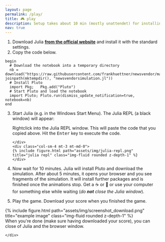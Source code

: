 ```yaml
---
layout: page
permalink: /play/
title: 🎮 play
description: Setup takes about 10 min (mostly unattendet) for installing Julia, Pluto, and some packages. It requires about 1 GB disk space.
nav: true
---
```



 

1. Download Julia **[from the official website](https://julialang.org/downloads/)** and install it with the standard settings.
2. Copy the code below. 
```
begin
  # Download the notebook into a temporary directory
  nb = download("https://raw.githubusercontent.com/frankhuettner/newsvendor/main/game/newsvendorgame.jl", joinpath(mktempdir(), "newsvendorsimulation.jl"))
  # Install Pluto
  import Pkg;	Pkg.add("Pluto")
  # Start Pluto and load the notebook
  import Pluto; Pluto.run(dismiss_update_notification=true, notebook=nb)
end
 ```
3. Start Julia (e.g. in the Windows Start Menu). The Julia REPL (a black window) will appear:   
   <div class="row justify-content-sm-center">
       <div class="col-sm-8 mt-3 mt-md-0">
       Rightclick into the Julia REPL window. This will paste the code that you copied above. Hit the <kbd>Enter</kbd> key to execute the code.

       </div>
       <div class="col-sm-4 mt-3 mt-md-0">
       {% include figure.html path="assets/img/julia-repl.png" title="julia repl" class="img-fluid rounded z-depth-1" %}
       </div>
   </div> 
4. Now wait for 10 minutes. Julia will install Pluto and download the simulation. After about 5 minutes, it opens your browser and you see fragments of the simulation. It will install further packages and is finished once the animations stop. Get a ☕ or 🍵 or use your computer for something else while waiting (*do **not** close the Julia window*).
5. Play the game. Download your score when you finished the game.
<div class="row justify-content-sm-center">
    <div class="col-sm-8 mt-3 mt-md-0">
        {% include figure.html path="assets/img/screenshot_download.png" title="example image" class="img-fluid rounded z-depth-1" %}
    </div>
    <div class="col-sm-4 mt-3 mt-md-0">
    When you're done (make sure having downloaded your score), you can close of Julia and the browser window.

    </div>
</div>

